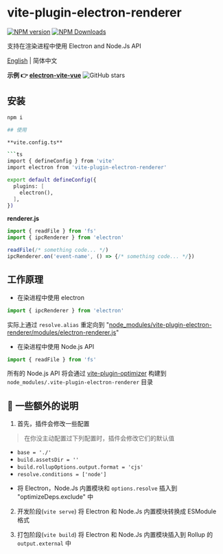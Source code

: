 # vite-plugin-electron-renderer

[![NPM version](https://img.shields.io/npm/v/vite-plugin-electron-renderer.svg?style=flat)](https://npmjs.org/package/vite-plugin-electron-renderer)
[![NPM Downloads](https://img.shields.io/npm/dm/vite-plugin-electron-renderer.svg?style=flat)](https://npmjs.org/package/vite-plugin-electron-renderer)

支持在渲染进程中使用 Electron and Node.Js API

[English](https://github.com/caoxiemeihao/vite-plugins/tree/main/packages/electron-renderer#readme) | 简体中文

**示例 👉 [electron-vite-vue](https://github.com/caoxiemeihao/electron-vite-vue)**
![GitHub stars](https://img.shields.io/github/stars/caoxiemeihao/electron-vite-vue?color=fa6470)

## 安装

```bash
npm i 

## 使用

**vite.config.ts**

```ts
import { defineConfig } from 'vite'
import electron from 'vite-plugin-electron-renderer'

export default defineConfig({
  plugins: [
    electron(),
  ],
})
```

**renderer.js**

```ts
import { readFile } from 'fs'
import { ipcRenderer } from 'electron'

readFile(/* something code... */)
ipcRenderer.on('event-name', () => {/* something code... */})
```

## 工作原理

- 在染进程中使用 electron

```js
import { ipcRenderer } from 'electron'
```

实际上通过 `resolve.alias` 重定向到 "[node_modules/vite-plugin-electron-renderer/modules/electron-renderer.js](modules/electron-renderer.js)"

- 在染进程中使用 Node.js API

```js
import { readFile } from 'fs'
```

所有的 Node.js API 将会通过 [vite-plugin-optimizer](https://www.npmjs.com/package/vite-plugin-optimizer) 构建到 `node_modules/.vite-plugin-electron-renderer` 目录

## 🚧 一些额外的说明

1. 首先，插件会修改一些配置

> 在你没主动配置过下列配置时，插件会修改它们的默认值

  * `base = './'`
  * `build.assetsDir = ''`
  * `build.rollupOptions.output.format = 'cjs'`
  * `resolve.conditions = ['node']`

- 将 Electron，Node.Js 内置模块和 `options.resolve` 插入到 "optimizeDeps.exclude" 中

2. 开发阶段(`vite serve`) 将 Electron 和 Node.Js 内置模块转换成 ESModule 格式

3. 打包阶段(`vite build`) 将 Electron 和 Node.Js 内置模块插入到 Rollup 的 `output.external` 中
